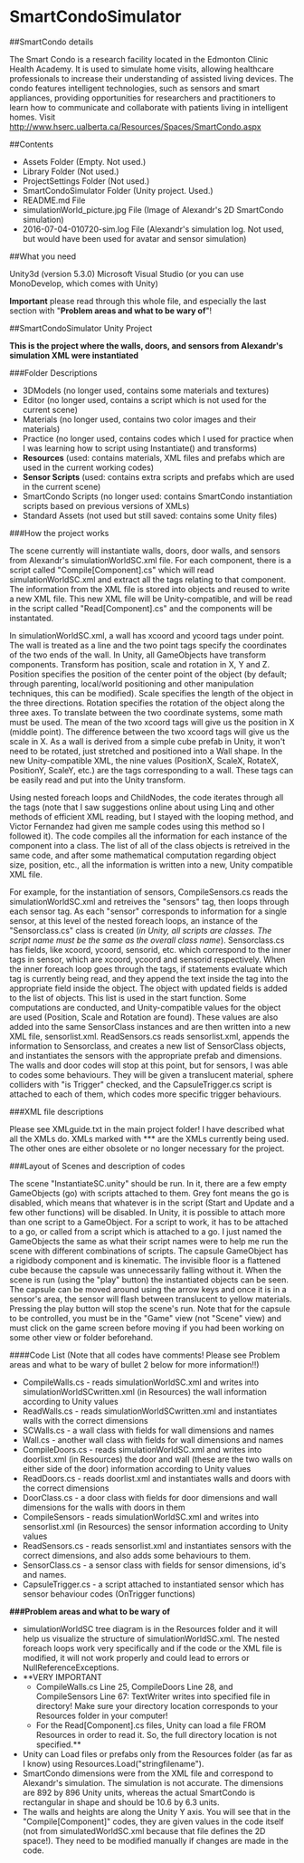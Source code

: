 # SmartCondoSimulator

##SmartCondo details

The Smart Condo is a research facility located in the Edmonton Clinic Health Academy. It is used to simulate home visits, allowing healthcare professionals to increase their understanding of assisted living devices. The condo features intelligent technologies, such as sensors and smart appliances, providing opportunities for researchers and practitioners to learn how to communicate and collaborate with patients living in intelligent homes.
Visit http://www.hserc.ualberta.ca/Resources/Spaces/SmartCondo.aspx

##Contents

* Assets Folder (Empty. Not used.)
* Library Folder (Not used.)
* ProjectSettings Folder (Not used.)
* SmartCondoSimulator Folder (Unity project. Used.)
* README.md File
* simulationWorld_picture.jpg File (Image of Alexandr's 2D SmartCondo simulation)
* 2016-07-04-010720-sim.log File (Alexandr's simulation log. Not used, but would have been used for avatar and sensor simulation)

##What you need

Unity3d (version 5.3.0)
Microsoft Visual Studio (or you can use MonoDevelop, which comes with Unity)

**Important** please read through this whole file, and especially the last section with "**Problem areas and what to be wary of**"!

##SmartCondoSimulator Unity Project

**This is the project where the walls, doors, and sensors from Alexandr's simulation XML were instantiated**

###Folder Descriptions

* 3DModels (no longer used, contains some materials and textures)
* Editor (no longer used, contains a script which is not used for the current scene)
* Materials (no longer used, contains two color images and their materials)
* Practice (no longer used, contains codes which I used for practice when I was learning how to script using Instantiate() and transforms)
* **Resources** (used: contains materials, XML files and prefabs which are used in the current working codes)
* **Sensor Scripts** (used: contains extra scripts and prefabs which are used in the current scene)
* SmartCondo Scripts (no longer used: contains SmartCondo instantiation scripts based on previous versions of XMLs)
* Standard Assets (not used but still saved: contains some Unity files)

###How the project works

The scene currently will instantiate walls, doors, door walls, and sensors from Alexandr's simulationWorldSC.xml file. For each component, there is a script called "Compile[Component].cs" which will read simulationWorldSC.xml and extract all the tags relating to that component. The information from the XML file is stored into objects and reused to write a new XML file. This new XML file will be Unity-compatible, and will be read in the script called "Read[Component].cs" and the components will be instantated. 

In simulationWorldSC.xml, a wall has xcoord and ycoord tags under point. The wall is treated as a line and the two point tags specify the coordinates of the two ends of the wall. In Unity, all GameObjects have transform components. Transform has position, scale and rotation in X, Y and Z. Position specifies the position of the center point of the object (by default; through parenting, local/world positioning and other manipulation techniques, this can be modified). Scale specifies the length of the object in the three directions. Rotation specifies the rotation of the object along the three axes. To translate between the two coordinate systems, some math must be used. The mean of the two xcoord tags will give us the position in X (middle point). The difference between the two xcoord tags will give us the scale in X. As a wall is derived from a simple cube prefab in Unity, it won't need to be rotated, just stretched and positioned into a Wall shape. In the new Unity-compatible XML, the nine values (PositionX, ScaleX, RotateX, PositionY, ScaleY, etc.) are the tags corresponding to a wall. These tags can be easily read and put into the Unity transform.

Using nested foreach loops and ChildNodes, the code iterates through all the tags (note that I saw suggestions online about using Linq and other methods of efficient XML reading, but I stayed with the looping method, and Victor Fernandez had given me sample codes using this method so I followed it). The code compiles all the information for each instance of the component into a class. The list of all of the class objects is retreived in the same code, and after some mathematical computation regarding object size, position, etc., all the information is written into a new, Unity compatible XML file.

For example, for the instantiation of sensors, CompileSensors.cs reads the simulationWorldSC.xml and retreives the "sensors" tag, then loops through each sensor tag. As each "sensor" corresponds to information for a single sensor, at this level of the nested foreach loops, an instance of the "Sensorclass.cs" class is created (*in Unity, all scripts are classes. The script name must be the same as the overall class name*). Sensorclass.cs has fields, like xcoord, ycoord, sensorid, etc. which correspond to the inner tags in sensor, which are xcoord, ycoord and sensorid respectively. When the inner foreach loop goes through the tags, if statements evaluate which tag is currently being read, and they append the text inside the tag into the appropriate field inside the object. The object with updated fields is added to the list of objects. This list is used in the start function. Some computations are conducted, and Unity-compatible values for the object are used (Position, Scale and Rotation are found). These values are also added into the same SensorClass instances and are then written into a new XML file, sensorlist.xml. ReadSensors.cs reads sensorlist.xml, appends the information to Sensorclass, and creates a new list of SensorClass objects, and instantiates the sensors with the appropriate prefab and dimensions. The walls and door codes will stop at this point, but for sensors, I was able to codes some behaviours. They will be given a translucent material, sphere colliders with "is Trigger" checked, and the CapsuleTrigger.cs script is attached to each of them, which codes more specific trigger behaviours.

###XML file descriptions

Please see XMLguide.txt in the main project folder! I have described what all the XMLs do. XMLs marked with *** are the XMLs currently being used. The other ones are either obsolete or no longer necessary for the project.

###Layout of Scenes and description of codes

The scene "InstantiateSC.unity" should be run. In it, there are a few empty GameObjects (go) with scripts attached to them. Grey font means the go is disabled, which means that whatever is in the script (Start and Update and a few other functions) will be disabled. In Unity, it is possible to attach more than one script to a GameObject. For a script to work, it has to be attached to a go, or called from a script which is attached to a go. I just named the GameObjects the same as what their script names were to help me run the scene with different combinations of scripts. The capsule GameObject has a rigidbody component and is kinematic. The invisible floor is a flattened cube because the capsule was unnecessarily falling without it. When the scene is run (using the "play" button) the instantiated objects can be seen. The capsule can be moved around using the arrow keys and once it is in a sensor's area, the sensor will flash between translucent to yellow materials. Pressing the play button will stop the scene's run. Note that for the capsule to be controlled, you must be in the "Game" view (not "Scene" view) and must click on the game screen before moving if you had been working on some other view or folder beforehand. 

####Code List (Note that all codes have comments! Please see Problem areas and what to be wary of bullet 2 below for more information!!)
* CompileWalls.cs - reads simulationWorldSC.xml and writes into simulationWorldSCwritten.xml (in Resources) the wall information according to Unity values
* ReadWalls.cs - reads simulationWorldSCwritten.xml and instantiates walls with the correct dimensions
* SCWalls.cs - a wall class with fields for wall dimensions and names
* Wall.cs - another wall class with fields for wall dimensions and names
* CompileDoors.cs - reads simulationWorldSC.xml and writes into doorlist.xml (in Resources) the door and wall (these are the two walls on either side of the door) information according to Unity values
* ReadDoors.cs - reads doorlist.xml and instantiates walls and doors with the correct dimensions 
* DoorClass.cs - a door class with fields for door dimensions and wall dimensions for the walls with doors in them
* CompileSensors - reads simulationWorldSC.xml and writes into sensorlist.xml (in Resources) the sensor information according to Unity values
* ReadSensors.cs - reads sensorlist.xml and instantiates sensors with the correct dimensions, and also adds some behaviours to them.
* SensorClass.cs - a sensor class with fields for sensor dimensions, id's and names.
* CapsuleTrigger.cs - a script attached to instantiated sensor which has sensor behaviour codes (OnTrigger functions)

**###Problem areas and what to be wary of**

* simulationWorldSC tree diagram is in the Resources folder and it will help us visualize the structure of simulationWorldSC.xml. The nested foreach loops work very specifically and if the code or the XML file is modified, it will not work properly and could lead to errors or NullReferenceExceptions.
* **VERY IMPORTANT 
    * CompileWalls.cs Line 25, CompileDoors Line 28, and CompileSensors Line 67: TextWriter writes into specified file in directory! Make sure your directory location corresponds to your Resources folder in your computer!
    * For the Read[Component].cs files, Unity can load a file FROM Resources in order to read it. So, the full directory location is not specified.**
* Unity can Load files or prefabs only from the Resources folder (as far as I know) using Resources.Load("stringfilename"). 
* SmartCondo dimensions were from the XML file and correspond to Alexandr's simulation. The simulation is not accurate. The dimensions are 892 by 896 Unity units, whereas the actual SmartCondo is rectangular in shape and should be 10.6 by 6.3 units. 
* The walls and heights are along the Unity Y axis. You will see that in the "Compile[Component]" codes, they are given values in the code itself (not from simulatedWorldSC.xml because that file defines the 2D space!). They need to be modified manually if changes are made in the code.



